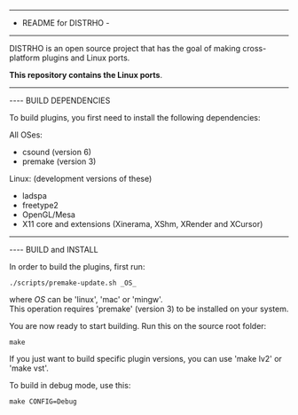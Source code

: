 -------------------------
-  README for DISTRHO  -
-----------------------

DISTRHO is an open source project that has the goal of making cross-platform plugins and Linux ports.

<b>This repository contains the Linux ports</b>.

-----------------------
---- BUILD DEPENDENCIES

To build plugins, you first need to install the following dependencies:

 All OSes:

- csound (version 6)
- premake (version 3)


 Linux: (development versions of these)

- ladspa
- freetype2
- OpenGL/Mesa
- X11 core and extensions (Xinerama, XShm, XRender and XCursor)


-----------------------
---- BUILD and INSTALL

In order to build the plugins, first run:

`./scripts/premake-update.sh _OS_`

where _OS_ can be 'linux', 'mac' or 'mingw'.<br/>
This operation requires 'premake' (version 3) to be installed on your system.


You are now ready to start building. Run this on the source root folder:

`make`

If you just want to build specific plugin versions, you can use 'make lv2' or 'make vst'.


To build in debug mode, use this:

`make CONFIG=Debug`

